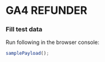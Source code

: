 # GA4 REFUNDER

### Fill test data

Run following in the browser console:

```js
samplePayload();
```
